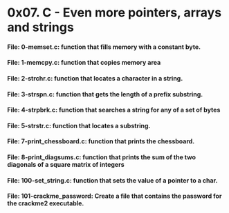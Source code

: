 # 0x07. C - Even more pointers, arrays and strings


#### File: 0-memset.c: function that fills memory with a constant byte.
#### File: 1-memcpy.c: function that copies memory area
#### File: 2-strchr.c: function that locates a character in a string.
#### File: 3-strspn.c: function that gets the length of a prefix substring.
#### File: 4-strpbrk.c: function that searches a string for any of a set of bytes
#### File: 5-strstr.c:  function that locates a substring.
#### File: 7-print_chessboard.c: function that prints the chessboard.
#### File: 8-print_diagsums.c: function that prints the sum of the two diagonals of a square matrix of integers
#### File: 100-set_string.c: function that sets the value of a pointer to a char.
#### File: 101-crackme_password: Create a file that contains the password for the crackme2 executable.
